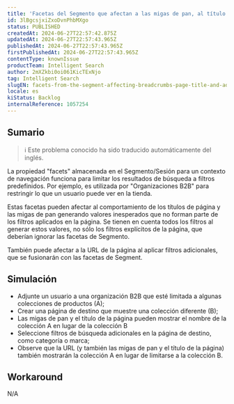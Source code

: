 ```yaml
---
title: 'Facetas del Segmento que afectan a las migas de pan, al título de la página y a los filtros adicionales'
id: 3lBgcsjxiZxoDvnPhbMXgo
status: PUBLISHED
createdAt: 2024-06-27T22:57:42.875Z
updatedAt: 2024-06-27T22:57:43.965Z
publishedAt: 2024-06-27T22:57:43.965Z
firstPublishedAt: 2024-06-27T22:57:43.965Z
contentType: knownIssue
productTeam: Intelligent Search
author: 2mXZkbi0oi061KicTExNjo
tag: Intelligent Search
slugEN: facets-from-the-segment-affecting-breadcrumbs-page-title-and-additional-filters
locale: es
kiStatus: Backlog
internalReference: 1057254
---
```


## Sumario

>ℹ️ Este problema conocido ha sido traducido automáticamente del inglés.


La propiedad "facets" almacenada en el Segmento/Sesión para un contexto de navegación funciona para limitar los resultados de búsqueda a filtros predefinidos. Por ejemplo, es utilizada por "Organizaciones B2B" para restringir lo que un usuario puede ver en la tienda.

Estas facetas pueden afectar al comportamiento de los títulos de página y las migas de pan generando valores inesperados que no forman parte de los filtros aplicados en la página. Se tienen en cuenta todos los filtros al generar estos valores, no sólo los filtros explícitos de la página, que deberían ignorar las facetas de Segmento.

También puede afectar a la URL de la página al aplicar filtros adicionales, que se fusionarán con las facetas de Segment.


##

## Simulación



- Adjunte un usuario a una organización B2B que esté limitada a algunas colecciones de productos (A);
- Crear una página de destino que muestre una colección diferente (B);
- Las migas de pan y el título de la página pueden mostrar el nombre de la colección A en lugar de la colección B
- Seleccione filtros de búsqueda adicionales en la página de destino, como categoría o marca;
- Observe que la URL (y también las migas de pan y el título de la página) también mostrarán la colección A en lugar de limitarse a la colección B.



## Workaround


N/A

